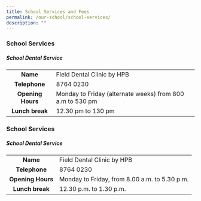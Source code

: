 ```yaml
---
title: School Services and Fees
permalink: /our-school/school-services/
description: ""
---
```

### School Services
##### School Dental Service
| | | 
|:---:|:---| 
|**Name**|Field Dental Clinic by HPB|
|**Telephone**| 8764 0230 |
|**Opening Hours**| Monday to Friday (alternate weeks) from 800 a.m to 530 pm |
|**Lunch break**|12.30 pm to 130 pm|







### School Services
##### School Dental Service
| | | 
|:---:|:---| 
|**Name**|Field Dental Clinic by HPB|
| **Telephone** | 8764 0230 |
| **Opening Hours** | Monday to Friday, from 8.00 a.m. to 5.30 p.m. |
|**Lunch break**|12.30 p.m. to 1.30 p.m.|